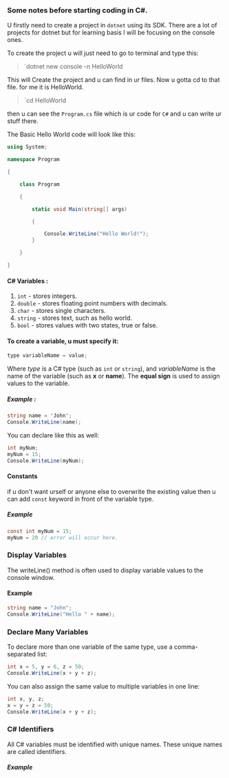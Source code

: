 ### Some notes before starting coding in C#.

U firstly need to create a project in `dotnet` using its SDK.  There are a lot of projects for dotnet but for learning basis I will be focusing on the console ones. 

To create the project u will just need to go to terminal and type this:

> `dotnet new console -n HelloWorld

This will Create the project and u can find in ur files. Now u gotta cd to that file. for me it is HelloWorld.

> `cd HelloWorld

then u can see the `Program.cs` file which is ur code for `C#` and u can write ur stuff there.

The Basic Hello World code will look like this:

``` C#
using System;

namespace Program

{

	class Program

	{

		static void Main(string[] args)

		{

			Console.WriteLine("Hello World!");
		}

	}

}
```

#### C# Variables :
1. `int` - stores integers.
2. `double` - stores floating point numbers with decimals.
3. `char` - stores single characters.
4. `string` - stores text, such as hello world.
5. `bool` - stores values with two states, true or false.

#### To create a variable, u must specify it:

``` C#
type variableName = value;
```

Where _type_ is a C# type (such as `int` or `string`), and _variableName_ is the name of the variable (such as **x** or **name**). The **equal sign** is used to assign values to the variable.

##### Example :
``` C#
string name = 'John';
Console.WriteLine(name);
```

You can declare like this as well:

```c#
int myNum;
myNum = 15;
Console.WriteLine(myNum);
```

#### Constants

if u don't want urself or anyone else to overwrite the existing value then u can add `const` keyword in front of the variable type.

##### Example
``` C#
const int myNum = 15;
myNum = 20 // error will occur here.
```



### Display Variables

The writeLine() method is often used to display variable values to the console window.

#### Example
``` C#
string name = "John";
Console.WriteLine("Hello " + name);
```


### Declare Many Variables 
To declare more than one variable of the same type, use a comma-separated list:

``` C#
int x = 5, y = 6, z = 50;
Console.WriteLine(x + y + z);
```

You can also assign the same value to multiple variables in one line:
```C#
int x, y, z;
x = y = z = 50;
Console.WriteLine(x + y + z);
```


### C# Identifiers

All C# variables must be identified with unique names.
These unique names are called identifiers.

##### Example
